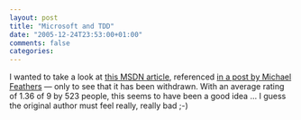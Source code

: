 ```yaml
---
layout: post
title: "Microsoft and TDD"
date: "2005-12-24T23:53:00+01:00"
comments: false
categories: 
---
```


<p>I wanted to take a look at <a href="http://msdn2.microsoft.com/en-us/library/ms182521.aspx">this MSDN article</a>, referenced <a href="http://www.artima.com/weblogs/viewpost.jsp?thread=137207">in a post by Michael Feathers</a> &#8212; only to see that it has been withdrawn. With an average rating of 1.36 of 9 by 523 people, this seems to have been a good idea &#8230; I guess the original author must feel really, really bad ;-)</p>


